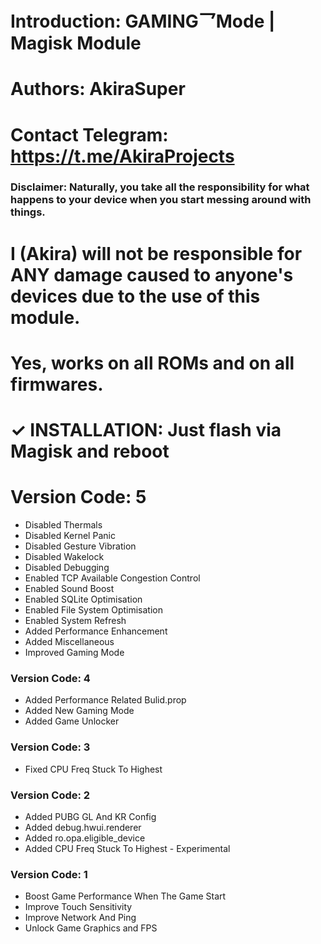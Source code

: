 # Introduction: GAMING乛Mode | Magisk Module

# Authors: AkiraSuper

# Contact Telegram: https://t.me/AkiraProjects

### Disclaimer: Naturally, you take all the responsibility for what happens to your device when you start messing around with things.
# I (Akira) will not be responsible for ANY damage caused to anyone's devices due to the use of this module.

# Yes, works on all ROMs and on all firmwares.

# ✓ INSTALLATION: Just flash via Magisk and reboot

# Version Code: 5

- Disabled Thermals
- Disabled Kernel Panic
- Disabled Gesture Vibration
- Disabled Wakelock
- Disabled Debugging
- Enabled TCP Available Congestion Control
- Enabled Sound Boost
- Enabled SQLite Optimisation
- Enabled File System Optimisation
- Enabled System Refresh
- Added Performance Enhancement
- Added Miscellaneous
- Improved Gaming Mode

### Version Code: 4

- Added Performance Related Bulid.prop
- Added New Gaming Mode
- Added Game Unlocker

### Version Code: 3

- Fixed CPU Freq Stuck To Highest

### Version Code: 2

- Added PUBG GL And KR Config
- Added debug.hwui.renderer
- Added ro.opa.eligible_device
- Added CPU Freq Stuck To Highest - Experimental

### Version Code: 1 

- Boost Game Performance When The Game Start
- Improve Touch Sensitivity
- Improve Network And Ping
- Unlock Game Graphics and FPS
